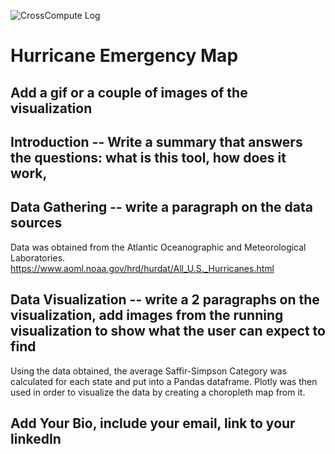 ![CrossCompute Log](https://crosscompute.com/images/CrossCompute-LogoBrand-Horizontal-20200420.svg)

# Hurricane Emergency Map

## Add a gif or a couple of images of the visualization

## Introduction -- Write a summary that answers the questions: what is this tool, how does it work,  

## Data Gathering -- write a paragraph on the data sources

Data was obtained from the Atlantic Oceanographic and Meteorological Laboratories.
https://www.aoml.noaa.gov/hrd/hurdat/All_U.S._Hurricanes.html

## Data Visualization -- write a 2 paragraphs on the visualization, add images from the running visualization to show what the user can expect to find

Using the data obtained, the average Saffir-Simpson Category was calculated for each state and put into a Pandas dataframe. Plotly was then used in order to visualize the data by creating a choropleth map from it.

## Add Your Bio, include your email, link to your linkedIn